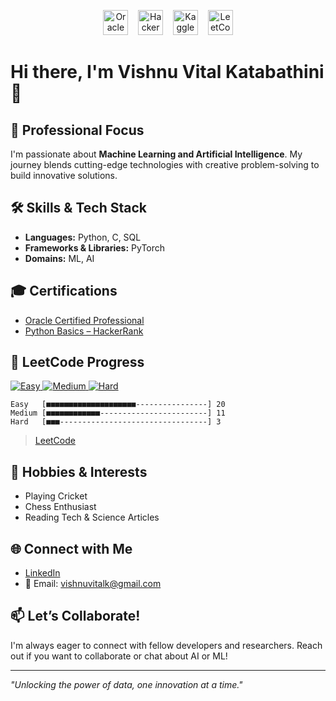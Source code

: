<p align="center">
  <img src="https://upload.wikimedia.org/wikipedia/commons/5/50/Oracle_logo.svg" alt="Oracle Logo" height="40" />
  &nbsp;&nbsp;
  <img src="https://upload.wikimedia.org/wikipedia/commons/6/65/HackerRank_logo.png" alt="HackerRank Logo" height="40" />
  &nbsp;&nbsp;
  <img src="https://upload.wikimedia.org/wikipedia/commons/7/7c/Kaggle_logo.png" alt="Kaggle Logo" height="40" />
  &nbsp;&nbsp;
  <img src="https://assets.leetcode.com/static_assets/public/icons/favicon-32x32.png" alt="LeetCode Logo" height="40" />
</p>

# Hi there, I'm Vishnu Vital Katabathini 👋

## 🚀 Professional Focus
I'm passionate about **Machine Learning and Artificial Intelligence**. My journey blends cutting-edge technologies with creative problem-solving to build innovative solutions.

## 🛠️ Skills & Tech Stack
- **Languages:** Python, C, SQL
- **Frameworks & Libraries:** PyTorch
- **Domains:** ML, AI

## 🎓 Certifications
- [Oracle Certified Professional](https://catalog-education.oracle.com/pls/certview/sharebadge?id=ED2A3BC2FC7CFAB7681C953333302FF56424B6842355AE087604BEE7221C82A2)
- [Python Basics – HackerRank](https://www.hackerrank.com/certificates/a3dec263ae2b)

## 🏅 LeetCode Progress

<p align="left">
  <a href="https://leetcode.com/u/vishnuvital/">
    <img src="https://img.shields.io/badge/Easy-20-green?logo=leetcode&style=for-the-badge" alt="Easy" />
    <img src="https://img.shields.io/badge/Medium-11-orange?logo=leetcode&style=for-the-badge" alt="Medium" />
    <img src="https://img.shields.io/badge/Hard-3-red?logo=leetcode&style=for-the-badge" alt="Hard" />
  </a>
</p>

```text
Easy   [■■■■■■■■■■■■■■■■■■■■----------------] 20
Medium [■■■■■■■■■■■■------------------------] 11
Hard   [■■■---------------------------------] 3
```

>[LeetCode](https://leetcode.com/u/vishnuvital/)

## 🏏 Hobbies & Interests
- Playing Cricket
- Chess Enthusiast
- Reading Tech & Science Articles

## 🌐 Connect with Me
- [LinkedIn](https://www.linkedin.com/in/vishnu-vital-katabathini/)
- 📧 Email: vishnuvitalk@gmail.com

<!--
## 🌟 Featured Projects
*Add your favorite projects here!*
-->

## 📫 Let’s Collaborate!
I'm always eager to connect with fellow developers and researchers. Reach out if you want to collaborate or chat about AI or ML!

---

*"Unlocking the power of data, one innovation at a time."*
